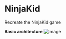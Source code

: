 # NinjaKid
Recreate the NinjaKid game

**Basic architecture**
![image](https://user-images.githubusercontent.com/20471600/121534178-f2c7e580-ca3b-11eb-9a93-b3663f9b9e5c.png)

